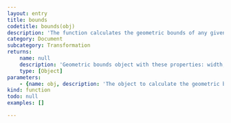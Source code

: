 ```yaml
---
layout: entry
title: bounds
codetitle: bounds(obj)
description: 'The function calculates the geometric bounds of any given object. Use '
category: Document
subcategory: Transformation
returns:
    name: null
    description: 'Geometric bounds object with these properties: width, height, left, right, top, bottom and for text: baseline, xHeight.'
    type: [Object]
parameters:
    - {name: obj, description: 'The object to calculate the geometric bounds.', optional: false, type: [Text, Object]}
kind: function
todo: null
examples: []

---
```

